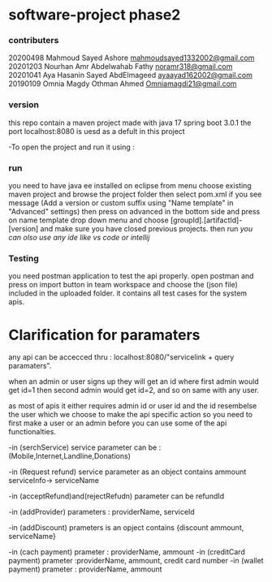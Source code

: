 # software-project phase2
### contributers
20200498	Mahmoud Sayed Ashore	mahmoudsayed1332002@gmail.com
20201203	Nourhan Amr Abdelwahab Fathy	noramr318@gmail.com
20201041	Aya Hasanin Sayed AbdElmageed 	ayaayad162002@gmail.com
20190109	Omnia Magdy Othman Ahmed	Omniamagdi21@gmail.com

### version
this repo contain a maven project made with java 17 spring boot 3.0.1
the port localhost:8080 is uesd as a defult in this project

-To open the project and run it using :

### run
you need to have java ee installed on eclipse
from menu choose existing maven project and browse the project folder
then select pom.xml 
if you see message (Add a version or custom suffix using "Name template" in "Advanced" settings)
then press on advanced in the bottom side 
and press on name template drop down menu and choose [groupId].[artifactId]-[version]
and make sure you have closed previous projects.
then run
_you can olso use any ide like vs code or intellij_

### Testing
you need postman application to test the api properly.
open postman and press on import button in team workspace and choose the (json file) included in the uploaded folder.
it contains all test cases for the system apis.


 # Clarification for paramaters
 
 any api can be accecced thru : localhost:8080/"servicelink + query paramaters".
 
 when an admin or user signs up they will get an id 
 where first admin would get id=1 then second admin would get id=2, and so on
 same with any user.
 
 as most of apis it either requires admin id or user id and the id resembelse the user which we choose to make the api specific action
 so you need to first make a user or an admin before you can use some of the api functionalties.
 
 
 -in (serchService) service parameter can be : (Mobile,Internet,Landline,Donations)

 -in (Request refund)  service parameter as an object contains ammount serviceInfo-> serviceName
 
 -in (acceptRefund)and(rejectRefudn) parameter can be refundId
 
 -in (addProvider) parameters : providerName, serviceId
					  
 -in (addDiscount) prameters is an opject contains {discount ammount, serviceName}

 -in (cach payment) prameter : providerName, ammount
 -in (creditCard payment) prameter :providerName, ammount, credit card number
 -in (wallet payment) prameter : providerName, ammount
 

